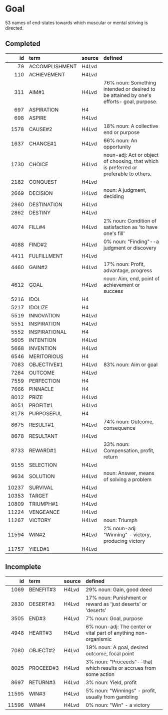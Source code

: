 # Goal

53 names of end-states towards which muscular or mental striving is directed.

## Completed

|    id | term           | source   | defined                                                                                  |
|------:|:---------------|:---------|:-----------------------------------------------------------------------------------------|
|    79 | ACCOMPLISHMENT | H4Lvd    |                                                                                          |
|   110 | ACHIEVEMENT    | H4Lvd    |                                                                                          |
|   311 | AIM#1          | H4Lvd    | 76% noun: Something intended or desired to be attained by one's efforts-  goal, purpose. |
|   697 | ASPIRATION     | H4       |                                                                                          |
|   698 | ASPIRE         | H4Lvd    |                                                                                          |
|  1578 | CAUSE#2        | H4Lvd    | 18% noun: A collective end or purpose                                                    |
|  1637 | CHANCE#1       | H4Lvd    | 66% noun: An opportunity                                                                 |
|  1730 | CHOICE         | H4Lvd    | noun-adj: Act or object of choosing, that which is preferred or preferable  to others.   |
|  2182 | CONQUEST       | H4Lvd    |                                                                                          |
|  2669 | DECISION       | H4Lvd    | noun: A judgment, deciding                                                               |
|  2860 | DESTINATION    | H4Lvd    |                                                                                          |
|  2862 | DESTINY        | H4Lvd    |                                                                                          |
|  4074 | FILL#4         | H4Lvd    | 2% noun: Condition of satisfaction as 'to have one's fill'                               |
|  4088 | FIND#2         | H4Lvd    | 0% noun: "Finding"--a judgment or discovery                                              |
|  4411 | FULFILLMENT    | H4Lvd    |                                                                                          |
|  4460 | GAIN#2         | H4Lvd    | 17% noun: Profit, advantage, progress                                                    |
|  4612 | GOAL           | H4Lvd    | noun: Aim, end, point of achievement or success                                          |
|  5216 | IDOL           | H4       |                                                                                          |
|  5217 | IDOLIZE        | H4       |                                                                                          |
|  5519 | INNOVATION     | H4Lvd    |                                                                                          |
|  5551 | INSPIRATION    | H4Lvd    |                                                                                          |
|  5552 | INSPIRATIONAL  | H4       |                                                                                          |
|  5605 | INTENTION      | H4Lvd    |                                                                                          |
|  5668 | INVENTION      | H4Lvd    |                                                                                          |
|  6546 | MERITORIOUS    | H4       |                                                                                          |
|  7083 | OBJECTIVE#1    | H4Lvd    | 83% noun: Aim or goal                                                                    |
|  7264 | OUTCOME        | H4Lvd    |                                                                                          |
|  7559 | PERFECTION     | H4       |                                                                                          |
|  7666 | PINNACLE       | H4       |                                                                                          |
|  8012 | PRIZE          | H4Lvd    |                                                                                          |
|  8051 | PROFIT#1       | H4Lvd    |                                                                                          |
|  8178 | PURPOSEFUL     | H4       |                                                                                          |
|  8675 | RESULT#1       | H4Lvd    | 74% noun: Outcome, consequence                                                           |
|  8678 | RESULTANT      | H4Lvd    |                                                                                          |
|  8733 | REWARD#1       | H4Lvd    | 33% noun: Compensation, profit, return                                                   |
|  9155 | SELECTION      | H4Lvd    |                                                                                          |
|  9634 | SOLUTION       | H4Lvd    | noun: Answer, means of solving a problem                                                 |
| 10237 | SURVIVAL       | H4Lvd    |                                                                                          |
| 10353 | TARGET         | H4Lvd    |                                                                                          |
| 10809 | TRIUMPH#1      | H4Lvd    |                                                                                          |
| 11224 | VENGEANCE      | H4Lvd    |                                                                                          |
| 11267 | VICTORY        | H4Lvd    | noun: Triumph                                                                            |
| 11594 | WIN#2          | H4Lvd    | 2% noun-adj: "Winning" - victory, producing victory                                      |
| 11757 | YIELD#1        | H4Lvd    |                                                                                          |

## Incomplete

|    id | term      | source   | defined                                                             |
|------:|:----------|:---------|:--------------------------------------------------------------------|
|  1069 | BENEFIT#3 | H4Lvd    | 29% noun: Gain, good deed                                           |
|  2830 | DESERT#3  | H4Lvd    | 17% noun: Punishment or reward as 'just deserts' or 'deserts'       |
|  3505 | END#3     | H4Lvd    | 7% noun: Goal, purpose                                              |
|  4948 | HEART#3   | H4Lvd    | 6% noun-adj: The center or vital part of anything non-organismic    |
|  7080 | OBJECT#2  | H4Lvd    | 19% noun: A goal, desired outcome, focal point                      |
|  8025 | PROCEED#3 | H4Lvd    | 3% noun: "Proceeds"--that which results or accrues from some action |
|  8697 | RETURN#3  | H4Lvd    | 3% noun: Yield, profit                                              |
| 11595 | WIN#3     | H4Lvd    | 5% noun: "Winnings" - profit, usually from gambling                 |
| 11596 | WIN#4     | H4Lvd    | 0% noun: "Win" - a victory                                          |